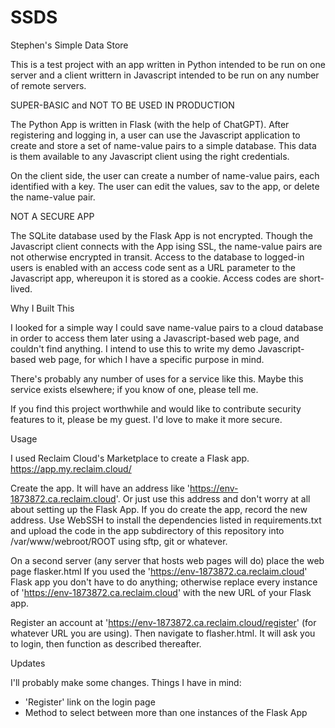 # SSDS
Stephen's Simple Data Store

This is a test project with an app written in Python intended to be run on one server and a client writtern in Javascript intended to be run on any number of remote servers. 

SUPER-BASIC and NOT TO BE USED IN PRODUCTION

The Python App is written in Flask (with the help of ChatGPT). After registering and logging in, a user can use the Javascript application to create and store a set of name-value pairs to a simple database. This data is them available to any Javascript client using the right credentials.

On the client side, the user can create a number of name-value pairs, each identified with a key. The user can edit the values, sav to the app, or delete the name-value pair.

NOT A SECURE APP

The SQLite database used by the Flask App is not encrypted. Though the Javascript client connects with the App ising SSL, the name-value pairs are not otherwise encrypted in transit. Access to the database to logged-in users is enabled with an access code sent as a URL parameter to the Javascript app, whereupon it is stored as a cookie. Access codes are short-lived.


Why I Built This

I looked for a simple way I could save name-value pairs to a cloud database in order to access them later using a Javascript-based web page, and couldn't find anything. I intend to use this to write my demo Javascript-based web page, for which I have a specific purpose in mind. 

There's probably any number of uses for a service like this. Maybe this service exists elsewhere; if you know of one, please tell me.

If you find this project worthwhile and would like to contribute security features to it, please be my guest. I'd love to make it more secure.


Usage

I used Reclaim Cloud's Marketplace to create a Flask app. https://app.my.reclaim.cloud/ 

Create the app. It will have an address like 'https://env-1873872.ca.reclaim.cloud'. Or just use this address and don't worry at all about setting up the Flask App. If you do create the app, record the new address. Use WebSSH to install the dependencies listed in requirements.txt and upload the code in the app subdirectory of this repository into /var/www/webroot/ROOT using sftp, git or whatever.

On a second server (any server that hosts web pages will do) place the web page flasker.html
If you used the 'https://env-1873872.ca.reclaim.cloud' Flask app you don't have to do anything; otherwise replace every instance of 'https://env-1873872.ca.reclaim.cloud' with the new URL of your Flask app.

Register an account at 'https://env-1873872.ca.reclaim.cloud/register' (for whatever URL you are using). Then navigate to flasher.html. It will ask you to login, then function as described thereafter.


Updates

I'll probably make some changes. Things I have in mind:
- 'Register' link on the login page
- Method to select between more than one instances of the Flask App

